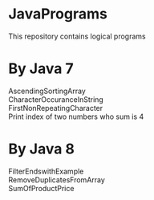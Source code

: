 # JavaPrograms

This repository contains logical programs

By Java 7
==============================
AscendingSortingArray<br />
CharacterOccuranceInString<br />
FirstNonRepeatingCharacter<br />
Print index of two numbers who sum is 4
   
By Java 8
============================
  FilterEndswithExample<br />
  RemoveDuplicatesFromArray<br />
  SumOfProductPrice
